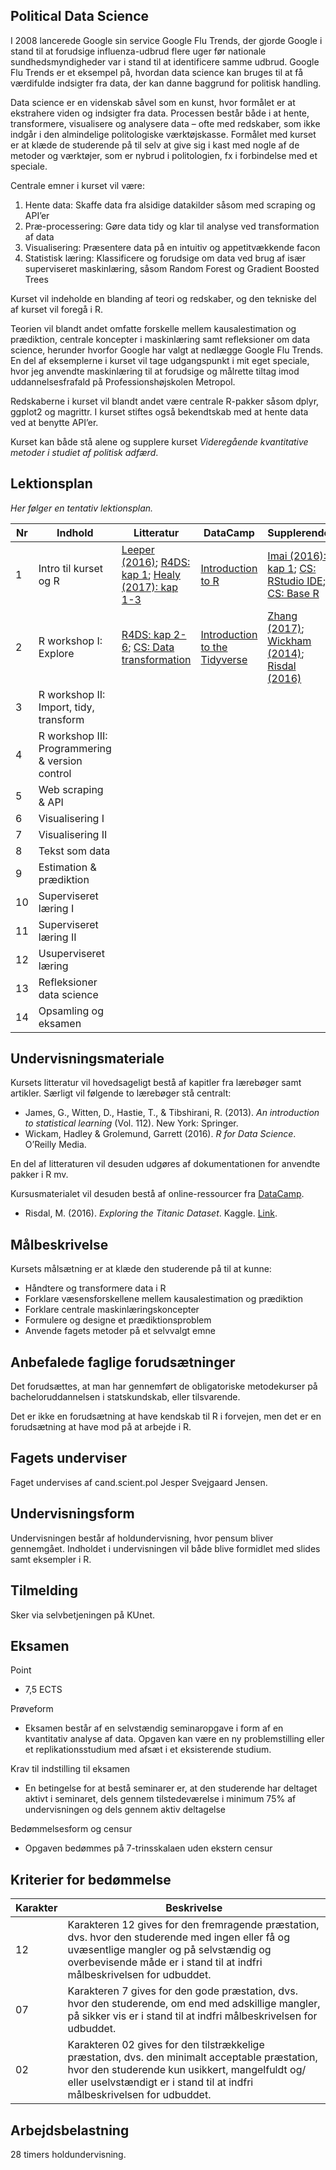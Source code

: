 ## Political Data Science

I 2008 lancerede Google sin service Google Flu Trends, der gjorde Google i stand til at forudsige influenza-udbrud flere uger før nationale sundhedsmyndigheder var i stand til at identificere samme udbrud. Google Flu Trends er et eksempel på, hvordan data science kan bruges til at få værdifulde indsigter fra data, der kan danne baggrund for politisk handling.  

Data science er en videnskab såvel som en kunst, hvor formålet er at ekstrahere viden og indsigter fra data. Processen består både i at hente, transformere, visualisere og analysere data – ofte med redskaber, som ikke indgår i den almindelige politologiske værktøjskasse. Formålet med kurset er at klæde de studerende på til selv at give sig i kast med nogle af de metoder og værktøjer, som er nybrud i politologien, fx i forbindelse med et speciale. 

Centrale emner i kurset vil være: 
1. 	Hente data: Skaffe data fra alsidige datakilder såsom med scraping og API’er
2.	Præ-processering: Gøre data tidy og klar til analyse ved transformation af data
3.	Visualisering: Præsentere data på en intuitiv og appetitvækkende facon
4.	Statistisk læring: Klassificere og forudsige om data ved brug af især superviseret maskinlæring, såsom Random Forest og Gradient Boosted Trees

Kurset vil indeholde en blanding af teori og redskaber, og den tekniske del af kurset vil foregå i R. 

Teorien vil blandt andet omfatte forskelle mellem kausalestimation og prædiktion, centrale koncepter i maskinlæring samt refleksioner om data science, herunder hvorfor Google har valgt at nedlægge Google Flu Trends. En del af eksemplerne i kurset vil tage udgangspunkt i mit eget speciale, hvor jeg anvendte maskinlæring til at forudsige og målrette tiltag imod uddannelsesfrafald på Professionshøjskolen Metropol. 

Redskaberne i kurset vil blandt andet være centrale R-pakker såsom dplyr, ggplot2 og magrittr. I kurset stiftes også bekendtskab med at hente data ved at benytte API’er.   

Kurset kan både stå alene og supplere kurset *Videregående kvantitative metoder i studiet af politisk adfærd*.


## Lektionsplan

*Her følger en tentativ lektionsplan.*

Nr    	|	Indhold													|	Litteratur 																	| DataCamp 																		 								| Supplerende |
--------|-----------------------------------------------------------|-------------------------------------------------------------------------------|---------------------------------------------------------------------------------------------------------------|-------------|
1		|	Intro til kurset og R									|  	[Leeper (2016)](https://github.com/leeper/Rcourse/raw/gh-pages/Intro2R/Intro2R.pdf); [R4DS: kap 1](http://r4ds.had.co.nz/introduction.html); [Healy (2017): kap 1-3](http://plain-text.co/plain-person-text.pdf) | [Introduction to R](https://www.datacamp.com/courses/free-introduction-to-r) | [Imai (2016): kap 1](http://assets.press.princeton.edu/chapters/s11025.pdf); [CS: RStudio IDE](https://github.com/rstudio/cheatsheets/raw/master/rstudio-ide.pdf); [CS: Base R](http://github.com/rstudio/cheatsheets/raw/master/base-r.pdf)
2		|	R workshop I: Explore									|	[R4DS: kap 2-6](http://r4ds.had.co.nz/explore-intro.html); [CS: Data transformation](https://github.com/rstudio/cheatsheets/raw/master/data-transformation.pdf) | [Introduction to the Tidyverse](https://www.datacamp.com/courses/introduction-to-the-tidyverse) | [Zhang (2017)](https://github.com/underthecurve/r-data-cleaning-tricks/raw/master/R-datacleaning-tricks.pdf); [Wickham (2014)](https://www.jstatsoft.org/article/view/v059i10/v59i10.pdf); [Risdal (2016)](https://www.kaggle.com/mrisdal/exploring-survival-on-the-titanic)
3		|	R workshop II: Import, tidy, transform					|
4		|	R workshop III:	Programmering & version control			| 
5		|	Web scraping & API										|
6		|	Visualisering I											|
7		|	Visualisering II										|
8		|	Tekst som data											|
9		|	Estimation & prædiktion									|
10		|	Superviseret læring I 									|	
11		|	Superviseret læring II									|
12		|	Usuperviseret læring									|
13		|	Refleksioner data science								|
14		|	Opsamling og eksamen									|


## Undervisningsmateriale
Kursets litteratur vil hovedsageligt bestå af kapitler fra lærebøger samt artikler. Særligt vil følgende to lærebøger stå centralt: 

- James, G., Witten, D., Hastie, T., & Tibshirani, R. (2013). *An introduction to statistical learning* (Vol. 112). New York: Springer.
- Wickam, Hadley & Grolemund, Garrett (2016). *R for Data Science*. O’Reilly Media. 

En del af litteraturen vil desuden udgøres af dokumentationen for anvendte pakker i R mv. 

Kursusmaterialet vil desuden bestå af online-ressourcer fra [DataCamp](https://www.datacamp.com). 



- Risdal, M. (2016). *Exploring the Titanic Dataset*. Kaggle. [Link](https://www.kaggle.com/mrisdal/exploring-survival-on-the-titanic).




## Målbeskrivelse
Kursets målsætning er at klæde den studerende på til at kunne: 

- Håndtere og transformere data i R
- Forklare væsensforskellene mellem kausalestimation og prædiktion
- Forklare centrale maskinlæringskoncepter 
- Formulere og designe et prædiktionsproblem 
- Anvende fagets metoder på et selvvalgt emne


## Anbefalede faglige forudsætninger
Det forudsættes, at man har gennemført de obligatoriske metodekurser på bacheloruddannelsen i statskundskab, eller tilsvarende. 

Det er ikke en forudsætning at have kendskab til R i forvejen, men det er en forudsætning at have mod på at arbejde i R. 


## Fagets underviser

Faget undervises af cand.scient.pol Jesper Svejgaard Jensen. 


## Undervisningsform
Undervisningen består af holdundervisning, hvor pensum bliver gennemgået. Indholdet i undervisningen vil både blive formidlet med slides samt eksempler i R. 


## Tilmelding
Sker via selvbetjeningen på KUnet. 


## Eksamen

Point
- 7,5 ECTS

Prøveform
- Eksamen består af en selvstændig seminaropgave i form af en kvantitativ analyse af data. Opgaven kan være en ny problemstilling eller et replikationsstudium med afsæt i et eksisterende studium. <!-- Inspiration til data kan findes i [dette datasæt](https://github.com/erikgahner/PolData) over politologiske datasæt. -->

Krav til indstilling til eksamen
- En betingelse for at bestå seminarer er, at den studerende har deltaget aktivt i seminaret, dels gennem tilstedeværelse i minimum 75% af undervisningen og dels gennem aktiv deltagelse

Bedømmelsesform og censur
- Opgaven bedømmes på 7-trinsskalaen uden ekstern censur 


## Kriterier for bedømmelse

Karakter | Beskrivelse 
----- | --------------------
12 | Karakteren 12 gives for den fremragende præstation, dvs. hvor den studerende med ingen eller få og uvæsentlige mangler og på selvstændig og overbevisende måde er i stand til at indfri målbeskrivelsen for udbuddet.
07 | Karakteren 7 gives for den gode præstation, dvs. hvor den studerende, om end med adskillige mangler, på sikker vis er i stand til at indfri målbeskrivelsen for udbuddet.
02 | Karakteren 02 gives for den tilstrækkelige præstation, dvs. den minimalt acceptable præstation, hvor den studerende kun usikkert, mangelfuldt og/​​eller uselvstændigt er i stand til at indfri målbeskrivelsen for udbuddet.


## Arbejdsbelastning
28 timers holdundervisning.  
















